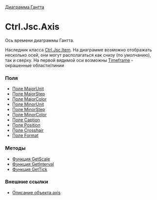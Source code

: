 ﻿---
Link: InfoBoard.Ctrl.Jsc.Axis
---

[Диаграмма Гантта](default)

# Ctrl.Jsc.Axis

Ось времени диаграммы Гантта.

Наследник класса [Ctrl.Jsc.Item](..\Item.default).
На диаграмме возможно отображать несколько осей, они могут располагаться
как снизу (по умолчанию), так и сверху.
На первой видимой оси возможны [Timeframe](..\Timeframe.default) - окрашенные области/линии

### Поля
* [Поле MajorUnit](..\Jsc.Scale#unit)
* [Поле MajorStep](..\Jsc.Scale#step)
* [Поле MajorColor](..\Jsc.Scale#color)
* [Поле MinorUnit](..\Jsc.Scale#unit)
* [Поле MinorStep](..\Jsc.Scale)
* [Поле MinorColor](..\Jsc.Scale#color)
* [Поле Caption](Caption)
* [Поле Position](Position)
* [Поле Crosshair](Crosshair)
* [Поле Format](Format)

### Методы
* [Функция GetScale](GetScale)
* [Функция GetInterval](GetInterval)
* [Функция GetTick](GetTick)

### Внешние ссылки
* [Описание объекта axis](https://jscharting.com/Documentation/index.htm#node=Home.API.json.Types.axis)